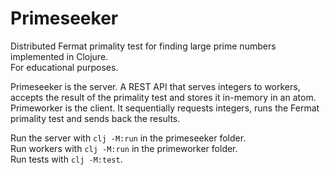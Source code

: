 # Primeseeker
Distributed Fermat primality test for finding large prime numbers implemented in Clojure.<br/>
For educational purposes.

Primeseeker is the server. A REST API that serves integers to workers, accepts the result of the primality test and stores it in-memory in an atom.<br/>
Primeworker is the client. It sequentially requests integers, runs the Fermat primality test and sends back the results.

Run the server with `clj -M:run` in the primeseeker folder.<br/>
Run workers with `clj -M:run` in the primeworker folder.<br/>
Run tests with `clj -M:test`.
